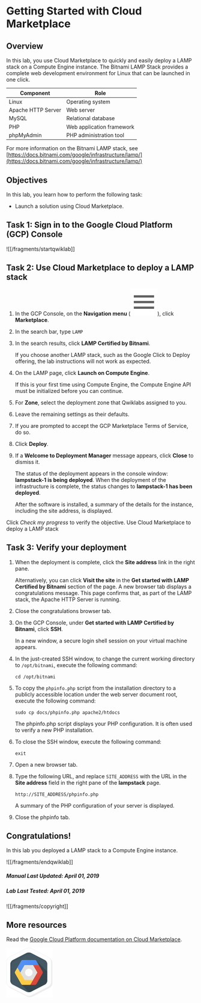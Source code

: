 # Getting Started with Cloud Marketplace

## Overview

In this lab, you use Cloud Marketplace to quickly and easily deploy a LAMP stack on a Compute Engine instance. The Bitnami LAMP Stack provides a complete web development environment for Linux that can be launched in one click.

| Component | Role |
|---|---|
| Linux | Operating system |
| Apache HTTP Server | Web server |
| MySQL | Relational database |
| PHP | Web application framework |
| phpMyAdmin | PHP administration tool |

For more information on the Bitnami LAMP stack, see
[https://docs.bitnami.com/google/infrastructure/lamp/](https://docs.bitnami.com/google/infrastructure/lamp/)

## Objectives

In this lab, you learn how to perform the following task:

* Launch a solution using Cloud Marketplace.

## Task 1: Sign in to the Google Cloud Platform (GCP) Console

![[/fragments/startqwiklab]]

## Task 2: Use Cloud Marketplace to deploy a LAMP stack

1. In the GCP Console, on the __Navigation menu__ (![Navigation menu](img/menu.png)), click __Marketplace__.

2. In the search bar, type ```LAMP```

3. In the search results, click __LAMP Certified by Bitnami__.

    If you choose another LAMP stack, such as the Google Click to Deploy offering, the lab instructions will not work as expected.

4. On the LAMP page, click __Launch on Compute Engine__.

    If this is your first time using Compute Engine, the Compute Engine API must be initialized before you can continue.

5. For __Zone__, select the deployment zone that Qwiklabs assigned to you.

6. Leave the remaining settings as their defaults.

7. If you are prompted to accept the GCP Marketplace Terms of Service, do so.

8. Click __Deploy__.

9. If a __Welcome to Deployment Manager__ message appears, click __Close__ to dismiss it.

    The status of the deployment appears in the console window: __lampstack-1 is being deployed__. When the deployment of the infrastructure is complete, the status changes to __lampstack-1 has been deployed__.

    After the software is installed, a summary of the details for the instance, including the site address, is displayed.

Click _Check my progress_ to verify the objective.
  <ql-activity-tracking step=1>
       Use Cloud Marketplace to deploy a LAMP stack
  </ql-activity-tracking>


## Task 3: Verify your deployment

1. When the deployment is complete, click the __Site address__ link in the right pane.

    Alternatively, you can click __Visit the site__ in the __Get started with LAMP Certified by Bitnami__ section of the page.
    A new browser tab displays a congratulations message. This page confirms that, as part of the LAMP stack, the Apache HTTP Server is running.

2. Close the congratulations browser tab.

3. On the GCP Console, under __Get started with LAMP Certified by Bitnami__, click __SSH__.

    In a new window, a secure login shell session on your virtual machine appears.

4. In the just-created SSH window, to change the current working directory to ```/opt/bitnami```, execute the following command:

    ```
    cd /opt/bitnami
    ```

5. To copy the ```phpinfo.php``` script from the installation directory to a publicly accessible location under the web server document root, execute the following command:

    ```
    sudo cp docs/phpinfo.php apache2/htdocs
    ```

    The phpinfo.php script displays your PHP configuration. It is often used to verify a new PHP installation.

6. To close the SSH window, execute the following command:

    ```
    exit
    ```

7. Open a new browser tab.

8. Type the following URL, and replace ```SITE_ADDRESS``` with the URL in the __Site address__ field in the right pane of the __lampstack__ page.

    ```
    http://SITE_ADDRESS/phpinfo.php
    ```

    A summary of the PHP configuration of your server is displayed.

9. Close the phpinfo tab.


## Congratulations!

In this lab you deployed a LAMP stack to a Compute Engine instance.

![[/fragments/endqwiklab]]

##### Manual Last Updated: April 01, 2019

##### Lab Last Tested: April 01, 2019

![[/fragments/copyright]]

## More resources

Read the  [Google Cloud Platform documentation on Cloud Marketplace](https://cloud.google.com/marketplace/docs/).

![827b33e18db55754.png](img/827b33e18db55754.png)
